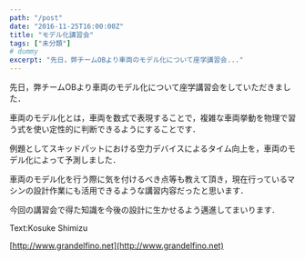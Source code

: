 ```yaml
---
path: "/post"
date: "2016-11-25T16:00:00Z"
title: "モデル化講習会"
tags: ["未分類"]
# dummy
excerpt: "先日，弊チームOBより車両のモデル化について座学講習会..."
---
```




[](25-1.jpg)

先日，弊チームOBより車両のモデル化について座学講習会をしていただきました．

車両のモデル化とは，車両を数式で表現することで，複雑な車両挙動を物理で習う式を使い定性的に判断できるようにすることです．

例題としてスキッドパットにおける空力デバイスによるタイム向上を，車両のモデル化によって予測しました．

車両のモデル化を行う際に気を付けるべき点等も教えて頂き，現在行っているマシンの設計作業にも活用できるような講習内容だったと思います．

今回の講習会で得た知識を今後の設計に生かせるよう邁進してまいります．

Text:Kosuke Shimizu

[http://www.grandelfino.net](http://www.grandelfino.net)

